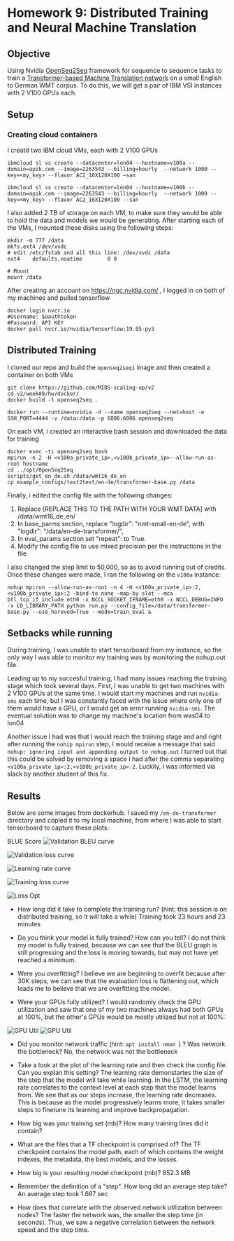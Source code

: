 # Homework 9: Distributed Training and Neural Machine Translation


## Objective
Using Nvidia [OpenSeq2Seq](https://github.com/NVIDIA/OpenSeq2Seq/) framework for sequence to sequence tasks to train a [Transformer-based Machine Translation network](https://nvidia.github.io/OpenSeq2Seq/html/machine-translation/transformer.html) on a small English to German WMT corpus. To do this, we will get a pair of IBM VSI instances with 2 V100 GPUs each.

## Setup

### Creating cloud containers
I creatd two IBM cloud VMs, each with 2 V100 GPUs

```
ibmcloud sl vs create --datacenter=lon04 --hostname=v100a --domain=apik.com --image=2263543 --billing=hourly  --network 1000 --key=<my_key> --flavor AC2_16X120X100 –san

ibmcloud sl vs create --datacenter=lon04 --hostname=v100b --domain=apik.com --image=2263543 --billing=hourly  --network 1000 --key=<my_key> --flavor AC2_16X120X100 --san
```
I also added 2 TB of storage on each VM, to make sure they would be able to hold the data and models we would be generating. After starting each of the VMs, I mounted these disks using the following steps:

```
mkdir -m 777 /data
mkfs.ext4 /dev/xvdc
# edit /etc/fstab and all this line: /dev/xvdc /data                   ext4    defaults,noatime        0 0

# Mount
mount /data
```

After creating an account on https://ngc.nvidia.com/ , I logged in on both of my machines and pulled tensorflow

```
docker login nvcr.io
#Username: $oauthtoken
#Password: API KEY
docker pull nvcr.io/nvidia/tensorflow:19.05-py3
```

## Distributed Training
I cloned our repo and build the `openseq2seq1` image and then created a container on both VMs

```
git clone https://github.com/MIDS-scaling-up/v2
cd v2/week09/hw/docker/
docker build -t openseq2seq .

docker run --runtime=nvidia -d --name openseq2seq --net=host -e SSH_PORT=4444 -v /data:/data -p 6006:6006 openseq2seq
```

On each VM, i created an interactive bash session and downloaded the data for training
```
docker exec -ti openseq2seq bash
mpirun -n 2 -H <v100a_private_ip>,<v100b_private_ip>--allow-run-as-root hostname
cd ../opt/OpenSeq2Seq 
scripts/get_en_de.sh /data/wmt16_de_en
cp example_configs/text2text/en-de/transformer-base.py /data
```

Finally, i edited the config file with the following changes:
1. Replace [REPLACE THIS TO THE PATH WITH YOUR WMT DATA] with /data/wmt16_de_en/
1. In base_parms section, replace "logdir": "nmt-small-en-de", with "logdir": "/data/en-de-transformer/", 
1. In eval_params section set "repeat": to True.
1. Modify the config file to use mixed precision per the instructions in the file


I also changed the step limit to 50,000, so as to avoid running out of credits. Once these changes were made, I ran the following on the `v100a` instance:

```
nohup mpirun --allow-run-as-root -n 4 -H <v100a_private_ip>:2,<v100b_private_ip>:2 -bind-to none -map-by slot --mca btl_tcp_if_include eth0 -x NCCL_SOCKET_IFNAME=eth0 -x NCCL_DEBUG=INFO -x LD_LIBRARY_PATH python run.py --config_file=/data/transformer-base.py --use_horovod=True --mode=train_eval &
```



## Setbacks while running 
During training, I was unable to start tensorboard from my instance, so the only way I was able to monitor my training was by monitoring the nohup.out file.

Leading up to my succesful training, I had many issues reaching the training stage which took several days. First, I was unable to get two machines with 2 V100 GPUs at the same time. I would start my machines and run `nvidia-smi` each time, but I was constantly faced with the issue where only one of them would have a GPU, or I would get an error running `nvidia-smi`. The eventual solution was to change my machine's location from was04 to lon04

Another issue I had was that I would reach the training stage and and right after running the `nohip mpirun` step, I would receive a message that said `nohup: ignoring input and appending output to nohup.out` I turned out that this could be solved by removing a space I had after the comma separating `<v100a_private_ip>:2,<v100b_private_ip>:2`. Luckily, I was informed via slack by another student of this fix.

## Results

Below are some images from dockerhub. I saved my `/en-de-transformer` directory and copied it to my local machine, from where I was able to start tensorboard to capture these plots:

BLUE Score
![Validation BLEU curve](https://i.ibb.co/g42hJQp/bleu.jpg)

![Validation loss curve](https://i.ibb.co/JdHBvzZ/eval-loss.jpg)

![Learning rate curve](https://i.ibb.co/TmrbKGs/learn-rate.jpg)

![Training loss curve](https://i.ibb.co/T1v9WjT/train-loss.jpg)

![Loss Opt](https://i.ibb.co/0qSzrQY/loss-opt.jpg)

* How long did it take to complete the training run? (hint: this session is on distributed training, so it *will* take a while)
Training took 23 hours and 23 minutes

* Do you think your model is fully trained? How can you tell?
I do not think my model is fully trained, because we can see that the BLEU graph is still progressing and the loss is moving towards, but may not have yet reached a minimum.

* Were you overfitting?
I believe we are beginning to overfit because after 30K steps, we can see that the evaluation loss is flattening out, which leads me to believe that we are overfitting the model.

* Were your GPUs fully utilized?
I would randomly check the GPU utilization and saw that one of my two machines always had both GPUs at 100%, but the other's GPUs would be mostly utilized but not at 100%:

![GPU Util](https://i.ibb.co/4jsMk88/Screen-Shot-2020-03-07-at-1-33-31-PM.jpg)
![GPU Util](https://i.ibb.co/MhTX2yM/Screen-Shot-2020-03-07-at-12-40-46-PM.jpg)

* Did you monitor network traffic (hint:  ```apt install nmon ```) ? Was network the bottleneck?
No, the network was not the bottleneck

* Take a look at the plot of the learning rate and then check the config file.  Can you explan this setting?
The learning rate demonstartes the size of the step that the model will take while learning. In the LSTM, the learning rate correlates to the context level at each step that the model learns from. We see that as our steps increase, the learning rate decreases. This is because as the model progressively learns more, it takes smaller steps to finetune its learning and improve backpropagation.

* How big was your training set (mb)? How many training lines did it contain?
* What are the files that a TF checkpoint is comprised of?
The TF checkpoint contains the model path, each of which contains the weight indexes, the metadata, the best models, and the losses.

* How big is your resulting model checkpoint (mb)?
852.3 MB

* Remember the definition of a "step". How long did an average step take?
An average step took 1.687 sec

* How does that correlate with the observed network utilization between nodes?
The faster the network was, the smaller the step time (in seconds). Thus, we saw a negative correlation between the network speed and the step time.
